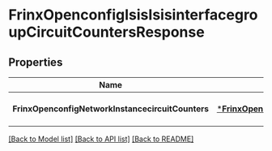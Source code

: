 # FrinxOpenconfigIsisIsisinterfacegroupCircuitCountersResponse

## Properties
Name | Type | Description | Notes
------------ | ------------- | ------------- | -------------
**FrinxOpenconfigNetworkInstancecircuitCounters** | [***FrinxOpenconfigIsisIsisinterfacegroupCircuitCounters**](frinx.openconfig.isis.isisinterfacegroup.CircuitCounters.md) |  | [optional] [default to null]

[[Back to Model list]](../README.md#documentation-for-models) [[Back to API list]](../README.md#documentation-for-api-endpoints) [[Back to README]](../README.md)


